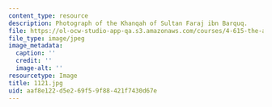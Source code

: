 ```yaml
---
content_type: resource
description: Photograph of the Khanqah of Sultan Faraj ibn Barquq.
file: https://ol-ocw-studio-app-qa.s3.amazonaws.com/courses/4-615-the-architecture-of-cairo-spring-2002/aaf8e122d5e269f59f88421f7430d67e_1121.jpg
file_type: image/jpeg
image_metadata:
  caption: ''
  credit: ''
  image-alt: ''
resourcetype: Image
title: 1121.jpg
uid: aaf8e122-d5e2-69f5-9f88-421f7430d67e
---
```

